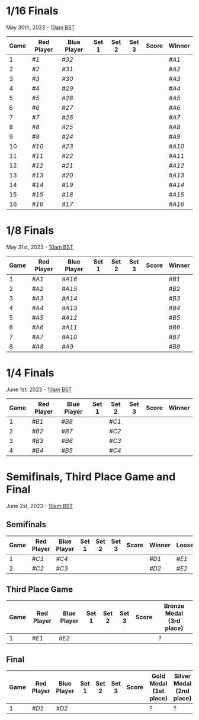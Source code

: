 # 1/16 Finals
May 30th, 2023 - [10am BST](https://dateful.com/convert/british-summer-time-bst?t=10&d=2023-05-30)

| Game | Red Player | Blue Player | Set 1 | Set 2 | Set 3 | Score  | Winner |
|------|------------|-------------|-------|-------|-------|--------|--------|
| 1    | *#1*       | *#32*       |       |       |       |        | *#A1*  |
| 2    | *#2*       | *#31*       |       |       |       |        | *#A2*  |
| 3    | *#3*       | *#30*       |       |       |       |        | *#A3*  |
| 4    | *#4*       | *#29*       |       |       |       |        | *#A4*  |
| 5    | *#5*       | *#28*       |       |       |       |        | *#A5*  |
| 6    | *#6*       | *#27*       |       |       |       |        | *#A6*  |
| 7    | *#7*       | *#26*       |       |       |       |        | *#A7*  |
| 8    | *#8*       | *#25*       |       |       |       |        | *#A8*  |
| 9    | *#9*       | *#24*       |       |       |       |        | *#A9*  |
| 10   | *#10*      | *#23*       |       |       |       |        | *#A10* |
| 11   | *#11*      | *#22*       |       |       |       |        | *#A11* |
| 12   | *#12*      | *#21*       |       |       |       |        | *#A12* |
| 13   | *#13*      | *#20*       |       |       |       |        | *#A13* |
| 14   | *#14*      | *#19*       |       |       |       |        | *#A14* |
| 15   | *#15*      | *#18*       |       |       |       |        | *#A15* |
| 16   | *#16*      | *#17*       |       |       |       |        | *#A16* |

# 1/8 Finals
May 31st, 2023 - [10am BST](https://dateful.com/convert/british-summer-time-bst?t=10&d=2023-05-31)

| Game | Red Player | Blue Player | Set 1 | Set 2 | Set 3 | Score  | Winner |
|------|------------|-------------|-------|-------|-------|--------|--------|
| 1    | *#A1*      | *#A16*      |       |       |       |        | *#B1*  |
| 2    | *#A2*      | *#A15*      |       |       |       |        | *#B2*  |
| 3    | *#A3*      | *#A14*      |       |       |       |        | *#B3*  |
| 4    | *#A4*      | *#A13*      |       |       |       |        | *#B4*  |
| 5    | *#A5*      | *#A12*      |       |       |       |        | *#B5*  |
| 6    | *#A6*      | *#A11*      |       |       |       |        | *#B6*  |
| 7    | *#A7*      | *#A10*      |       |       |       |        | *#B7*  |
| 8    | *#A8*      | *#A9*       |       |       |       |        | *#B8*  |

# 1/4 Finals
June 1st, 2023 - [10am BST](https://dateful.com/convert/british-summer-time-bst?t=10&d=2023-06-01)

| Game | Red Player | Blue Player | Set 1 | Set 2 | Set 3 | Score  | Winner |
|------|------------|-------------|-------|-------|-------|--------|--------|
| 1    | *#B1*      | *#B8*       |        | *#C1*  |
| 2    | *#B2*      | *#B7*       |        | *#C2*  |
| 3    | *#B3*      | *#B6*       |        | *#C3*  |
| 4    | *#B4*      | *#B5*       |        | *#C4*  |

# Semifinals, Third Place Game and Final
June 2st, 2023 - [10am BST](https://dateful.com/convert/british-summer-time-bst?t=10&d=2023-06-01)

## Semifinals

| Game | Red Player | Blue Player | Set 1 | Set 2 | Set 3 | Score  | Winner | Looser |
|------|------------|-------------|-------|-------|-------|--------|--------|--------|
| 1    | *#C1*      | *#C4*       |       |       |       |        | *#D1*  | *#E1*  |
| 2    | *#C2*      | *#C3*       |       |       |       |        | *#D2*  | *#E2*  |

## Third Place Game

| Game | Red Player | Blue Player | Set 1 | Set 2 | Set 3 | Score  | Bronze Medal (3rd place) |
|------|------------|-------------|-------|-------|-------|--------|--------------------------|
| 1    | *#E1*      | *#E2*       |       |       |       |        |                        ? |

## Final

| Game | Red Player | Blue Player | Set 1 | Set 2 | Set 3 | Score  | Gold Medal (1st place) | Silver Medal (2nd place) |
|------|------------|-------------|-------|-------|-------|--------|------------------------|--------------------------|
| 1    | *#D1*      | *#D2*       |       |       |       |        |                      ? |                        ? |



